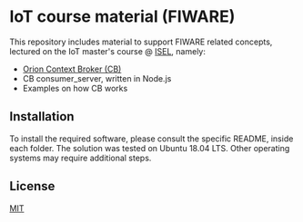# IoT course material (FIWARE)

This repository includes material to support FIWARE related concepts, lectured on the IoT master's course @ [ISEL](http://www.isel.pt), namely:
* [Orion Context Broker (CB)](https://fiware-orion.readthedocs.io/en/master/)
* CB consumer_server, written in Node.js
* Examples on how CB works

## Installation

To install the required software, please consult the specific README, inside each folder.
The solution was tested on Ubuntu 18.04 LTS. Other operating systems may require additional steps.

## License
[MIT](https://choosealicense.com/licenses/mit/)